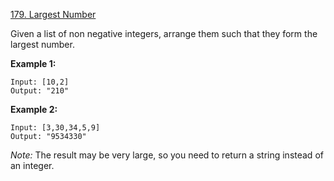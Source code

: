 [179. Largest Number](https://leetcode.com/problems/largest-number/)

Given a list of non negative integers, arrange them such that they form the largest number.

**Example 1:**

```
Input: [10,2]
Output: "210"
```
**Example 2:**
```
Input: [3,30,34,5,9]
Output: "9534330"
```
*Note:* The result may be very large, so you need to return a string instead of an integer.